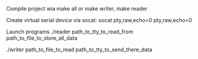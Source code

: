 Compile project wia make all or make writer, make reader

Create virtual serial device via socat: socat pty,raw,echo=0 pty,raw,echo=0

Launch programs
./reader path_to_tty_to_read_from path_to_file_to_store_all_data 

./writer path_to_file_to_read path_to_tty_to_send_there_data
